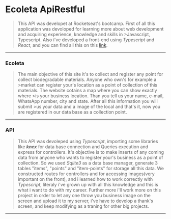 # Ecoleta ApiRestful

>This API was developet at Rocketseat's bootcamp.
> First of all this application was devoloped for learning more about web development and acquiring experience, knowledge and skills in >Javascript, Typescript. Also i've developed a front-end using _Typescript_ and _React_, and you can find all this on this [link](https://github.com/ghsroriz/ecoleta-React-Rocketseat).

---


### Ecoleta
>The main objective of this site it's to collect and register any point for collect biodegradable materials. Anyone who own's for example a >market can register your's location as a point of collection of this materials. The website cotains a map where you can show exactly where >is your business location. Than you tell us your name, e-mail, WhatsApp number, city and state. After all this information you will submit >us your data and a image of the local and that's it, now you are registered in our data base as a collection point.  


---

### API

>This API was devoleped using _Typescript_, importing some libraries like **_knex_** for data base connection and Queries execution and express for controllers. It's objective is to make inserts of any coming data from anyone who wants to register your's business as a point of collection. So we used _Sqlite3_ as a data base manager, generate 3 tables "items", "points" and "item-points" for storage all this data.
>We constructed routes for controllers and for accessing images(very important on the front), and i learned how to work correctly with _Typescript_, literaly i've grown up with all this knowledge and this is what i want to do with my career. 
>Further more i'll work more on this project in order to let any one throw you business image on the screen and upload it to my server,
i've have to develop a thank's screen, and keep modifying as a traning for other big projects.



---
